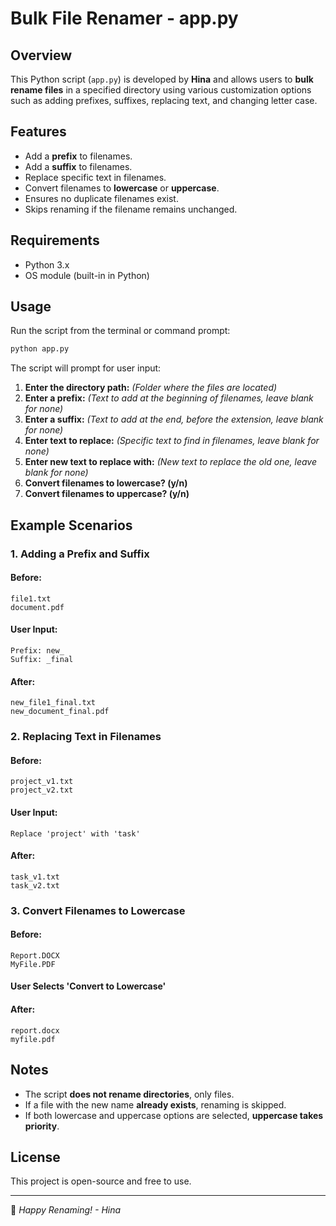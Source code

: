 # Bulk File Renamer - app.py

## Overview

This Python script (`app.py`) is developed by **Hina** and allows users to **bulk rename files** in a specified directory using various customization options such as adding prefixes, suffixes, replacing text, and changing letter case.

## Features

- Add a **prefix** to filenames.
- Add a **suffix** to filenames.
- Replace specific text in filenames.
- Convert filenames to **lowercase** or **uppercase**.
- Ensures no duplicate filenames exist.
- Skips renaming if the filename remains unchanged.

## Requirements

- Python 3.x
- OS module (built-in in Python)

## Usage

Run the script from the terminal or command prompt:

```sh
python app.py
```

The script will prompt for user input:

1. **Enter the directory path:** *(Folder where the files are located)*
2. **Enter a prefix:** *(Text to add at the beginning of filenames, leave blank for none)*
3. **Enter a suffix:** *(Text to add at the end, before the extension, leave blank for none)*
4. **Enter text to replace:** *(Specific text to find in filenames, leave blank for none)*
5. **Enter new text to replace with:** *(New text to replace the old one, leave blank for none)*
6. **Convert filenames to lowercase? (y/n)**
7. **Convert filenames to uppercase? (y/n)**

## Example Scenarios

### **1. Adding a Prefix and Suffix**

#### **Before:**

```
file1.txt
document.pdf
```

#### **User Input:**

```
Prefix: new_
Suffix: _final
```

#### **After:**

```
new_file1_final.txt
new_document_final.pdf
```

### **2. Replacing Text in Filenames**

#### **Before:**

```
project_v1.txt
project_v2.txt
```

#### **User Input:**

```
Replace 'project' with 'task'
```

#### **After:**

```
task_v1.txt
task_v2.txt
```

### **3. Convert Filenames to Lowercase**

#### **Before:**

```
Report.DOCX
MyFile.PDF
```

#### **User Selects 'Convert to Lowercase'**

#### **After:**

```
report.docx
myfile.pdf
```

## Notes

- The script **does not rename directories**, only files.
- If a file with the new name **already exists**, renaming is skipped.
- If both lowercase and uppercase options are selected, **uppercase takes priority**.

## License

This project is open-source and free to use.

---

🚀 *Happy Renaming! - Hina*
